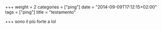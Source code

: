 +++
weight = 2
categories = ["ping"]
date = "2014-09-09T17:12:15+02:00"
tags = ["ping"]
title = "testamento"

+++
sono il più forte a lol

